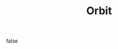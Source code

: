 ---
layout: photo
modal: true
thumb: https://csnapmediahost.github.io/assets1/Thumbs/Orbit.jpg
full: https://csnapmediahost.github.io/assets1/Render/Orbit.jpg
size: large
ar: square
body: false
title: "Orbit"
---